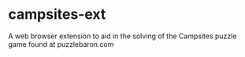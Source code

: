 # campsites-ext
A web browser extension to aid in the solving of the Campsites puzzle game found at puzzlebaron.com
